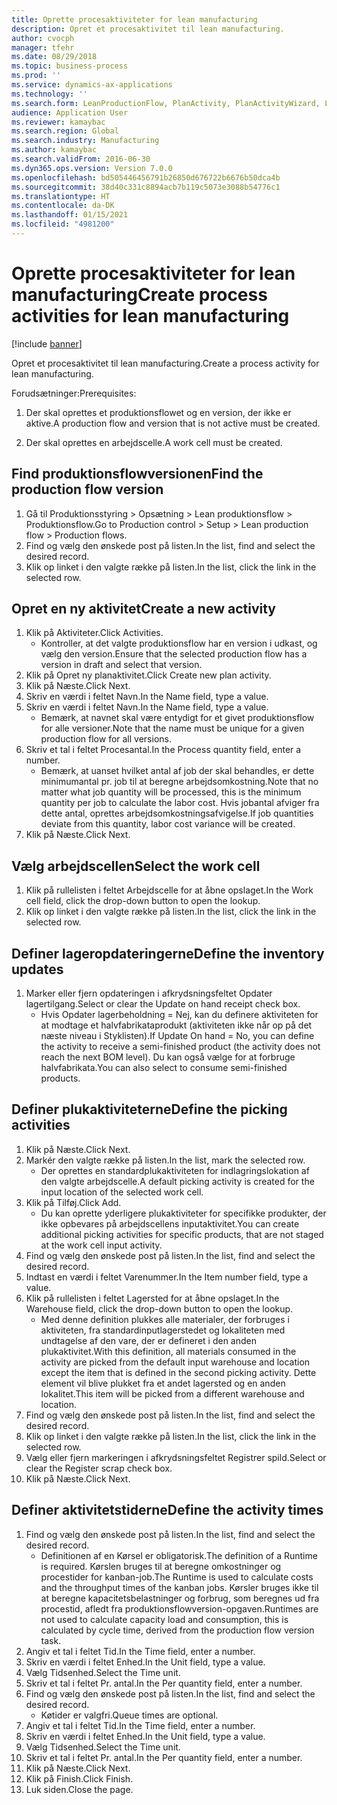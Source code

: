 ```yaml
---
title: Oprette procesaktiviteter for lean manufacturing
description: Opret et procesaktivitet til lean manufacturing.
author: cvocph
manager: tfehr
ms.date: 08/29/2018
ms.topic: business-process
ms.prod: ''
ms.service: dynamics-ax-applications
ms.technology: ''
ms.search.form: LeanProductionFlow, PlanActivity, PlanActivityWizard, LeanWorkCellLookup, InventLocationIdLookup, PlanActivityDetails, KanbanJobPickingListPart
audience: Application User
ms.reviewer: kamaybac
ms.search.region: Global
ms.search.industry: Manufacturing
ms.author: kamaybac
ms.search.validFrom: 2016-06-30
ms.dyn365.ops.version: Version 7.0.0
ms.openlocfilehash: bd505446456791b26850d676722b6676b50dca4b
ms.sourcegitcommit: 38d40c331c8894acb7b119c5073e3088b54776c1
ms.translationtype: HT
ms.contentlocale: da-DK
ms.lasthandoff: 01/15/2021
ms.locfileid: "4981200"
---
```

# <a name="create-process-activities-for-lean-manufacturing"></a><span data-ttu-id="093c9-103">Oprette procesaktiviteter for lean manufacturing</span><span class="sxs-lookup"><span data-stu-id="093c9-103">Create process activities for lean manufacturing</span></span>

[!include [banner](../../includes/banner.md)]

<span data-ttu-id="093c9-104">Opret et procesaktivitet til lean manufacturing.</span><span class="sxs-lookup"><span data-stu-id="093c9-104">Create a process activity for lean manufacturing.</span></span> 

<span data-ttu-id="093c9-105">Forudsætninger:</span><span class="sxs-lookup"><span data-stu-id="093c9-105">Prerequisites:</span></span> 

1. <span data-ttu-id="093c9-106">Der skal oprettes et produktionsflowet og en version, der ikke er aktive.</span><span class="sxs-lookup"><span data-stu-id="093c9-106">A production flow and version that is not active must be created.</span></span>

2. <span data-ttu-id="093c9-107">Der skal oprettes en arbejdscelle.</span><span class="sxs-lookup"><span data-stu-id="093c9-107">A work cell must be created.</span></span>


## <a name="find-the-production-flow-version"></a><span data-ttu-id="093c9-108">Find produktionsflowversionen</span><span class="sxs-lookup"><span data-stu-id="093c9-108">Find the production flow version</span></span>
1. <span data-ttu-id="093c9-109">Gå til Produktionsstyring > Opsætning > Lean produktionsflow > Produktionsflow.</span><span class="sxs-lookup"><span data-stu-id="093c9-109">Go to Production control > Setup > Lean production flow > Production flows.</span></span>
2. <span data-ttu-id="093c9-110">Find og vælg den ønskede post på listen.</span><span class="sxs-lookup"><span data-stu-id="093c9-110">In the list, find and select the desired record.</span></span>
3. <span data-ttu-id="093c9-111">Klik op linket i den valgte række på listen.</span><span class="sxs-lookup"><span data-stu-id="093c9-111">In the list, click the link in the selected row.</span></span>

## <a name="create-a-new-activity"></a><span data-ttu-id="093c9-112">Opret en ny aktivitet</span><span class="sxs-lookup"><span data-stu-id="093c9-112">Create a new activity</span></span>
1. <span data-ttu-id="093c9-113">Klik på Aktiviteter.</span><span class="sxs-lookup"><span data-stu-id="093c9-113">Click Activities.</span></span>
    * <span data-ttu-id="093c9-114">Kontroller, at det valgte produktionsflow har en version i udkast, og vælg den version.</span><span class="sxs-lookup"><span data-stu-id="093c9-114">Ensure that the selected production flow has a version in draft and select that version.</span></span>  
2. <span data-ttu-id="093c9-115">Klik på Opret ny planaktivitet.</span><span class="sxs-lookup"><span data-stu-id="093c9-115">Click Create new plan activity.</span></span>
3. <span data-ttu-id="093c9-116">Klik på Næste.</span><span class="sxs-lookup"><span data-stu-id="093c9-116">Click Next.</span></span>
4. <span data-ttu-id="093c9-117">Skriv en værdi i feltet Navn.</span><span class="sxs-lookup"><span data-stu-id="093c9-117">In the Name field, type a value.</span></span>
5. <span data-ttu-id="093c9-118">Skriv en værdi i feltet Navn.</span><span class="sxs-lookup"><span data-stu-id="093c9-118">In the Name field, type a value.</span></span>
    * <span data-ttu-id="093c9-119">Bemærk, at navnet skal være entydigt for et givet produktionsflow for alle versioner.</span><span class="sxs-lookup"><span data-stu-id="093c9-119">Note that the name must be unique for a given production flow for all versions.</span></span>  
6. <span data-ttu-id="093c9-120">Skriv et tal i feltet Procesantal.</span><span class="sxs-lookup"><span data-stu-id="093c9-120">In the Process quantity field, enter a number.</span></span>
    * <span data-ttu-id="093c9-121">Bemærk, at uanset hvilket antal af job der skal behandles, er dette minimumantal pr. job til at beregne arbejdsomkostning.</span><span class="sxs-lookup"><span data-stu-id="093c9-121">Note that no matter what job quantity will be processed, this is the minimum quantity per job to calculate the labor cost.</span></span> <span data-ttu-id="093c9-122">Hvis jobantal afviger fra dette antal, oprettes arbejdsomkostningsafvigelse.</span><span class="sxs-lookup"><span data-stu-id="093c9-122">If job quantities deviate from this quantity, labor cost variance will be created.</span></span>  
7. <span data-ttu-id="093c9-123">Klik på Næste.</span><span class="sxs-lookup"><span data-stu-id="093c9-123">Click Next.</span></span>

## <a name="select-the-work-cell"></a><span data-ttu-id="093c9-124">Vælg arbejdscellen</span><span class="sxs-lookup"><span data-stu-id="093c9-124">Select the work cell</span></span>
1. <span data-ttu-id="093c9-125">Klik på rullelisten i feltet Arbejdscelle for at åbne opslaget.</span><span class="sxs-lookup"><span data-stu-id="093c9-125">In the Work cell field, click the drop-down button to open the lookup.</span></span>
2. <span data-ttu-id="093c9-126">Klik op linket i den valgte række på listen.</span><span class="sxs-lookup"><span data-stu-id="093c9-126">In the list, click the link in the selected row.</span></span>

## <a name="define-the-inventory-updates"></a><span data-ttu-id="093c9-127">Definer lageropdateringerne</span><span class="sxs-lookup"><span data-stu-id="093c9-127">Define the inventory updates</span></span>
1. <span data-ttu-id="093c9-128">Marker eller fjern opdateringen i afkrydsningsfeltet Opdater lagertilgang.</span><span class="sxs-lookup"><span data-stu-id="093c9-128">Select or clear the Update on hand receipt check box.</span></span>
    * <span data-ttu-id="093c9-129">Hvis Opdater lagerbeholdning = Nej, kan du definere aktiviteten for at modtage et halvfabrikataprodukt (aktiviteten ikke når op på det næste niveau i Styklisten).</span><span class="sxs-lookup"><span data-stu-id="093c9-129">If Update On hand = No, you can define the activity to receive a semi-finished product (the activity does not reach the next BOM level).</span></span>    <span data-ttu-id="093c9-130">Du kan også vælge for at forbruge halvfabrikata.</span><span class="sxs-lookup"><span data-stu-id="093c9-130">You can also select to consume semi-finished products.</span></span>  

## <a name="define-the-picking-activities"></a><span data-ttu-id="093c9-131">Definer plukaktiviteterne</span><span class="sxs-lookup"><span data-stu-id="093c9-131">Define the picking activities</span></span>
1. <span data-ttu-id="093c9-132">Klik på Næste.</span><span class="sxs-lookup"><span data-stu-id="093c9-132">Click Next.</span></span>
2. <span data-ttu-id="093c9-133">Markér den valgte række på listen.</span><span class="sxs-lookup"><span data-stu-id="093c9-133">In the list, mark the selected row.</span></span>
    * <span data-ttu-id="093c9-134">Der oprettes en standardplukaktiviteten for indlagringslokation af den valgte arbejdscelle.</span><span class="sxs-lookup"><span data-stu-id="093c9-134">A default picking activity is created for the input location of the selected work cell.</span></span>  
3. <span data-ttu-id="093c9-135">Klik på Tilføj.</span><span class="sxs-lookup"><span data-stu-id="093c9-135">Click Add.</span></span>
    * <span data-ttu-id="093c9-136">Du kan oprette yderligere plukaktiviteter for specifikke produkter, der ikke opbevares på arbejdscellens inputaktivitet.</span><span class="sxs-lookup"><span data-stu-id="093c9-136">You can create additional picking activities for specific products, that are not staged at the work cell input activity.</span></span>  
4. <span data-ttu-id="093c9-137">Find og vælg den ønskede post på listen.</span><span class="sxs-lookup"><span data-stu-id="093c9-137">In the list, find and select the desired record.</span></span>
5. <span data-ttu-id="093c9-138">Indtast en værdi i feltet Varenummer.</span><span class="sxs-lookup"><span data-stu-id="093c9-138">In the Item number field, type a value.</span></span>
6. <span data-ttu-id="093c9-139">Klik på rullelisten i feltet Lagersted for at åbne opslaget.</span><span class="sxs-lookup"><span data-stu-id="093c9-139">In the Warehouse field, click the drop-down button to open the lookup.</span></span>
    * <span data-ttu-id="093c9-140">Med denne definition plukkes alle materialer, der forbruges i aktiviteten, fra standardinputlagerstedet og lokaliteten med undtagelse af den vare, der er defineret i den anden plukaktivitet.</span><span class="sxs-lookup"><span data-stu-id="093c9-140">With this definition, all materials consumed in the activity are picked from the default input warehouse and location except the item that is defined in the second picking activity.</span></span> <span data-ttu-id="093c9-141">Dette element vil blive plukket fra et andet lagersted og en anden lokalitet.</span><span class="sxs-lookup"><span data-stu-id="093c9-141">This item will be picked from a different warehouse and location.</span></span>  
7. <span data-ttu-id="093c9-142">Find og vælg den ønskede post på listen.</span><span class="sxs-lookup"><span data-stu-id="093c9-142">In the list, find and select the desired record.</span></span>
8. <span data-ttu-id="093c9-143">Klik op linket i den valgte række på listen.</span><span class="sxs-lookup"><span data-stu-id="093c9-143">In the list, click the link in the selected row.</span></span>
9. <span data-ttu-id="093c9-144">Vælg eller fjern markeringen i afkrydsningsfeltet Registrer spild.</span><span class="sxs-lookup"><span data-stu-id="093c9-144">Select or clear the Register scrap check box.</span></span>
10. <span data-ttu-id="093c9-145">Klik på Næste.</span><span class="sxs-lookup"><span data-stu-id="093c9-145">Click Next.</span></span>

## <a name="define-the-activity-times"></a><span data-ttu-id="093c9-146">Definer aktivitetstiderne</span><span class="sxs-lookup"><span data-stu-id="093c9-146">Define the activity times</span></span>
1. <span data-ttu-id="093c9-147">Find og vælg den ønskede post på listen.</span><span class="sxs-lookup"><span data-stu-id="093c9-147">In the list, find and select the desired record.</span></span>
    * <span data-ttu-id="093c9-148">Definitionen af en Kørsel er obligatorisk.</span><span class="sxs-lookup"><span data-stu-id="093c9-148">The definition of a Runtime is required.</span></span> <span data-ttu-id="093c9-149">Kørslen bruges til at beregne omkostninger og procestider for kanban-job.</span><span class="sxs-lookup"><span data-stu-id="093c9-149">The Runtime is used to calculate costs and the throughput times of the kanban jobs.</span></span> <span data-ttu-id="093c9-150">Kørsler bruges ikke til at beregne kapacitetsbelastninger og forbrug, som beregnes ud fra procestid, afledt fra produktionsflowversion-opgaven.</span><span class="sxs-lookup"><span data-stu-id="093c9-150">Runtimes are not used to calculate capacity load and consumption, this is calculated by cycle time, derived from the production flow version task.</span></span>  
2. <span data-ttu-id="093c9-151">Angiv et tal i feltet Tid.</span><span class="sxs-lookup"><span data-stu-id="093c9-151">In the Time field, enter a number.</span></span>
3. <span data-ttu-id="093c9-152">Skriv en værdi i feltet Enhed.</span><span class="sxs-lookup"><span data-stu-id="093c9-152">In the Unit field, type a value.</span></span>
4. <span data-ttu-id="093c9-153">Vælg Tidsenhed.</span><span class="sxs-lookup"><span data-stu-id="093c9-153">Select the Time unit.</span></span>
5. <span data-ttu-id="093c9-154">Skriv et tal i feltet Pr. antal.</span><span class="sxs-lookup"><span data-stu-id="093c9-154">In the Per quantity field, enter a number.</span></span>
6. <span data-ttu-id="093c9-155">Find og vælg den ønskede post på listen.</span><span class="sxs-lookup"><span data-stu-id="093c9-155">In the list, find and select the desired record.</span></span>
    * <span data-ttu-id="093c9-156">Køtider er valgfri.</span><span class="sxs-lookup"><span data-stu-id="093c9-156">Queue times are optional.</span></span>  
7. <span data-ttu-id="093c9-157">Angiv et tal i feltet Tid.</span><span class="sxs-lookup"><span data-stu-id="093c9-157">In the Time field, enter a number.</span></span>
8. <span data-ttu-id="093c9-158">Skriv en værdi i feltet Enhed.</span><span class="sxs-lookup"><span data-stu-id="093c9-158">In the Unit field, type a value.</span></span>
9. <span data-ttu-id="093c9-159">Vælg Tidsenhed.</span><span class="sxs-lookup"><span data-stu-id="093c9-159">Select the Time unit.</span></span>
10. <span data-ttu-id="093c9-160">Skriv et tal i feltet Pr. antal.</span><span class="sxs-lookup"><span data-stu-id="093c9-160">In the Per quantity field, enter a number.</span></span>
11. <span data-ttu-id="093c9-161">Klik på Næste.</span><span class="sxs-lookup"><span data-stu-id="093c9-161">Click Next.</span></span>
12. <span data-ttu-id="093c9-162">Klik på Finish.</span><span class="sxs-lookup"><span data-stu-id="093c9-162">Click Finish.</span></span>
13. <span data-ttu-id="093c9-163">Luk siden.</span><span class="sxs-lookup"><span data-stu-id="093c9-163">Close the page.</span></span>

